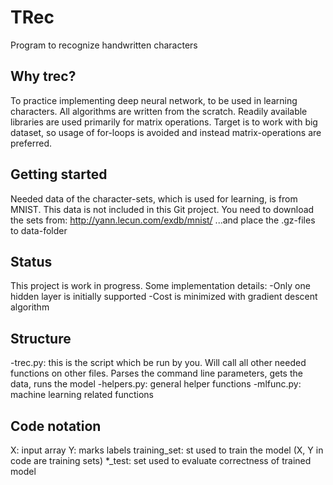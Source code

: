 # TRec
Program to recognize handwritten characters

## Why trec?
To practice implementing deep neural network, to be used in learning characters.
All algorithms are written from the scratch. Readily available libraries are
used primarily for matrix operations. Target is to work with big dataset, so
usage of for-loops is avoided and instead matrix-operations are preferred.

## Getting started
Needed data of the character-sets, which is used for learning, is from MNIST.
This data is not included in this Git project. You need to download the sets from:
http://yann.lecun.com/exdb/mnist/
...and place the .gz-files to data-folder


## Status
This project is work in progress. Some implementation details:
-Only one hidden layer is initially supported
-Cost is minimized with gradient descent algorithm

## Structure
-trec.py: this is the script which be run by you. Will call all other needed functions on other files. 
Parses the command line parameters, gets the data, runs the model
-helpers.py: general helper functions
-mlfunc.py: machine learning related functions

## Code notation
X: input array
Y: marks labels
training_set: st used to train the model (X, Y in code are training sets)
*_test: set used to evaluate correctness of trained model